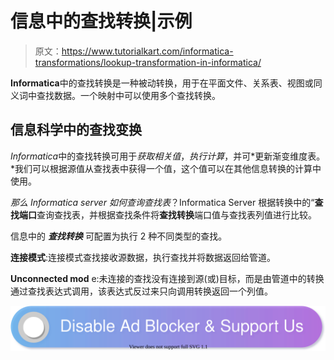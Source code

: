 # 信息中的查找转换|示例

> 原文：<https://www.tutorialkart.com/informatica-transformations/lookup-transformation-in-informatica/>

**Informatica**中的查找转换是一种被动转换，用于在平面文件、关系表、视图或同义词中查找数据。一个映射中可以使用多个查找转换。

## 信息科学中的查找变换

*Informatica*中的查找转换可用于*获取相关值*，*执行计算*，并可*更新渐变维度表。*我们可以根据源值从查找表中获得一个值，这个值可以在其他信息转换的计算中使用。

*那么 Informatica server 如何查询查找表*？Informatica Server 根据转换中的“**查找端口**查询查找表，并根据查找条件将**查找转换**端口值与查找表列值进行比较。

信息中的 ***查找转换*** 可配置为执行 2 种不同类型的查找。

**连接模式**:连接模式查找接收源数据，执行查找并将数据返回给管道。

**Unconnected mod** e:未连接的查找没有连接到源(或)目标，而是由管道中的转换通过查找表达式调用，该表达式反过来只向调用转换返回一个列值。

[![](img/925da31b32d6bc3827932f6c8afb11bb.png)](https://www.tutorialkart.com/)